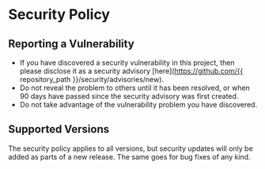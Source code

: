 # Security Policy

## Reporting a Vulnerability

* If you have discovered a security vulnerability in this project, then please disclose it as a security advisory [here](https://github.com/{{ repository_path }}/security/advisories/new).
* Do not reveal the problem to others until it has been resolved, or when 90 days have passed since the security advisory was first created.
* Do not take advantage of the vulnerability problem you have discovered.

## Supported Versions

The security policy applies to all versions, but security updates will only be added as parts of a new release. The same goes for bug fixes of any kind.
